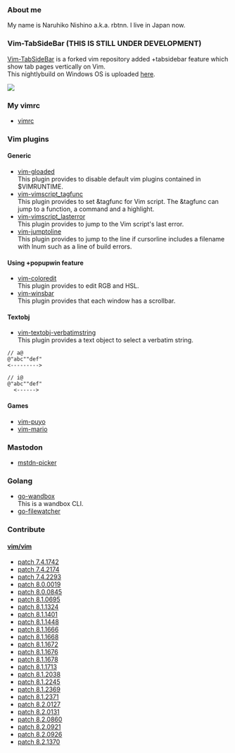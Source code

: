 ### About me

My name is Naruhiko Nishino a.k.a. rbtnn. I live in Japan now.

### Vim-TabSideBar (THIS IS STILL UNDER DEVELOPMENT)
[Vim-TabSideBar](https://github.com/rbtnn/vim) is a forked vim repository added +tabsidebar feature which show tab pages vertically on Vim.  
This nightlybuild on Windows OS is uploaded [here](https://github.com/rbtnn/nightlybuild-tabsidebar-for-windows).

![](http://rbtnn.github.io/vim/tabsidebar.png)


### My vimrc
* [vimrc](https://github.com/rbtnn/vimrc)  

### Vim plugins

#### Generic
* [vim-gloaded](https://github.com/rbtnn/vim-gloaded)  
  This plugin provides to disable default vim plugins contained in $VIMRUNTIME.
* [vim-vimscript_tagfunc](https://github.com/rbtnn/vim-vimscript_tagfunc)  
  This plugin provides to set &tagfunc for Vim script. The &tagfunc can jump to a function, a command and a highlight.
* [vim-vimscript_lasterror](https://github.com/rbtnn/vim-vimscript_lasterror)  
  This plugin provides to jump to the Vim script's last error.
* [vim-jumptoline](https://github.com/rbtnn/vim-jumptoline)  
  This plugin provides to jump to the line if cursorline includes a filename with lnum such as a line of build errors.

#### Using +popupwin feature
* [vim-coloredit](https://github.com/rbtnn/vim-coloredit)  
  This plugin provides to edit RGB and HSL.
* [vim-winsbar](https://github.com/rbtnn/vim-winsbar)  
  This plugin provides that each window has a scrollbar.

#### Textobj
* [vim-textobj-verbatimstring](https://github.com/rbtnn/vim-textobj-verbatimstring)  
  This plugin provides a text object to select a verbatim string.
```
// a@
@"abc""def"
<--------->

// i@
@"abc""def"
  <------>
```

#### Games
* [vim-puyo](https://github.com/rbtnn/vim-puyo)
* [vim-mario](https://github.com/rbtnn/vim-mario)

### Mastodon
* [mstdn-picker](https://github.com/rbtnn/mstdn-picker)  

### Golang
* [go-wandbox](https://github.com/rbtnn/go-wandbox)  
  This is a wandbox CLI.
* [go-filewatcher](https://github.com/rbtnn/go-filewatcher)  

### Contribute

#### [vim/vim](https://github.com/vim/vim)
* [patch 7.4.1742](https://github.com/vim/vim/commit/5d18e0eca59ffbba22c7f7c91c9f99d672095728)
* [patch 7.4.2174](https://github.com/vim/vim/commit/c8ce615299b4d8c1b2e6cf83496f48cd497d8a37)
* [patch 7.4.2293](https://github.com/vim/vim/commit/edf3f97ae2af024708ebb4ac614227327033ca47)
* [patch 8.0.0019](https://github.com/vim/vim/commit/b3435b0a3a0967115658d0a8c0224a28969cfa02)
* [patch 8.0.0845](https://github.com/vim/vim/commit/d8dc1799377027be622d8571545658b20042e92e)
* [patch 8.1.0695](https://github.com/vim/vim/commit/f42b45d719e03218735b3c2845a74dca9c0efd60)
* [patch 8.1.1324](https://github.com/vim/vim/commit/b73fbc76c6fc446da90dd2cdac620155e37e5514)
* [patch 8.1.1401](https://github.com/vim/vim/commit/076073950c44ea0e35bc39d539dc7ab41bf9c7ec)
* [patch 8.1.1448](https://github.com/vim/vim/commit/988c43310a8dcfad9fbacd110b50ba220227d19a)
* [patch 8.1.1666](https://github.com/vim/vim/commit/bd42b31780794fa751597cf3aa4d1d01889b1494)
* [patch 8.1.1668](https://github.com/vim/vim/commit/8ccabf624ef4eb7ebe3e4d52449bc0bc545810f2)
* [patch 8.1.1672](https://github.com/vim/vim/commit/d94ac0caca12c6ceb54b07fc932edba84a5f60f2)
* [patch 8.1.1676](https://github.com/vim/vim/commit/017c2699381be17131a02f051ecb812067289856)
* [patch 8.1.1678](https://github.com/vim/vim/commit/a901a37bae9f4e2848d6d7ac7b0875d72f43e1eb)
* [patch 8.1.1713](https://github.com/vim/vim/commit/df9c6cad8cc318e26e99c3b055f0788e7d6582de)
* [patch 8.1.2038](https://github.com/vim/vim/commit/af9143833865a2d8311e57313023271720442f90)
* [patch 8.1.2245](https://github.com/vim/vim/commit/2f7b7b1e123d505637d21e0df28eb9e92667479c)
* [patch 8.1.2369](https://github.com/vim/vim/commit/a2c2ae473ab8789ceba9706713441a365dec685e)
* [patch 8.1.2371](https://github.com/vim/vim/commit/05ad5ff0ab34ed9a5296dedd420ca81698b8ce22)
* [patch 8.2.0127](https://github.com/vim/vim/commit/3029bcc094415243bad14e5720f68e857b755dad)
* [patch 8.2.0131](https://github.com/vim/vim/commit/479950f6c9aee4806f28a2b2fe5471e18a034cff)
* [patch 8.2.0860](https://github.com/vim/vim/commit/aaad995f8384a77a64efba6846c9c4ac99de0953)
* [patch 8.2.0921](https://github.com/vim/vim/commit/4fdb8bd0546ac8d90560a4fad359a48667089d43)
* [patch 8.2.0926](https://github.com/vim/vim/commit/951a2fb1b87af7e3be81e85a3769a17a13fd5040)
* [patch 8.2.1370](https://github.com/vim/vim/commit/c753478b82613df37b145764e27f5514542edb97)



